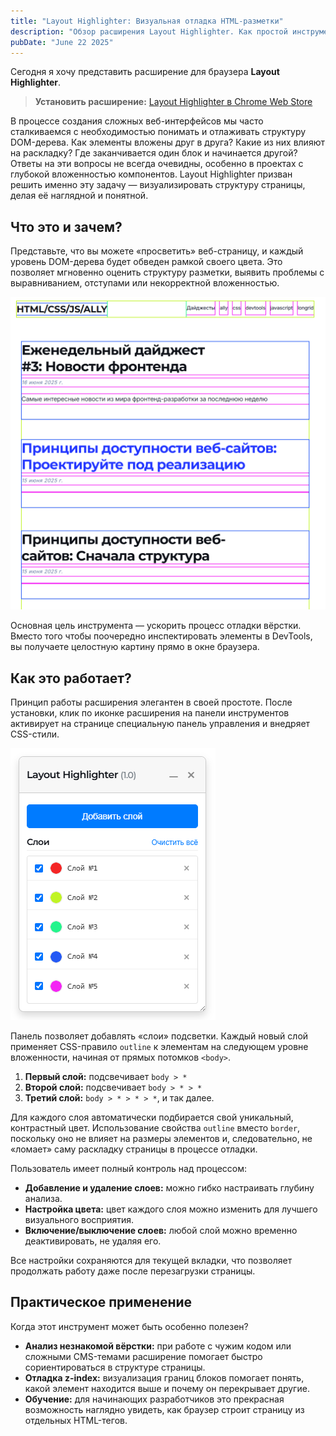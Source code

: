 ```yaml
---
title: "Layout Highlighter: Визуальная отладка HTML-разметки"
description: "Обзор расширения Layout Highlighter. Как простой инструмент для подсветки вложенных элементов помогает в отладке вёрстки и анализе DOM-структуры."
pubDate: "June 22 2025"
---
```


Сегодня я хочу представить расширение для браузера **Layout Highlighter**.

> **Установить расширение:** [Layout Highlighter в Chrome Web Store](https://chromewebstore.google.com/detail/layout-highlighter/afnlmfcnkkmgmkklnjlbijphkncglplf)

В процессе создания сложных веб-интерфейсов мы часто сталкиваемся с необходимостью понимать и отлаживать структуру DOM-дерева. Как элементы вложены друг в друга? Какие из них влияют на раскладку? Где заканчивается один блок и начинается другой? Ответы на эти вопросы не всегда очевидны, особенно в проектах с глубокой вложенностью компонентов. Layout Highlighter призван решить именно эту задачу — визуализировать структуру страницы, делая её наглядной и понятной.

## Что это и зачем?
Представьте, что вы можете «просветить» веб-страницу, и каждый уровень DOM-дерева будет обведен рамкой своего цвета. Это позволяет мгновенно оценить структуру разметки, выявить проблемы с выравниванием, отступами или некорректной вложенностью.

![Демонстрация работы расширения](result.png)

Основная цель инструмента — ускорить процесс отладки вёрстки. Вместо того чтобы поочередно инспектировать элементы в DevTools, вы получаете целостную картину прямо в окне браузера.

## Как это работает?

Принцип работы расширения элегантен в своей простоте. После установки, клик по иконке расширения на панели инструментов активирует на странице специальную панель управления и внедряет CSS-стили.

![Панель управления](extension.png)

Панель позволяет добавлять «слои» подсветки. Каждый новый слой применяет CSS-правило `outline` к элементам на следующем уровне вложенности, начиная от прямых потомков `<body>`.

1.  **Первый слой:** подсвечивает `body > *`
2.  **Второй слой:** подсвечивает `body > * > *`
3.  **Третий слой:** `body > * > * > *`, и так далее.

Для каждого слоя автоматически подбирается свой уникальный, контрастный цвет. Использование свойства `outline` вместо `border`, поскольку оно не влияет на размеры элементов и, следовательно, не «ломает» саму раскладку страницы в процессе отладки.

Пользователь имеет полный контроль над процессом:
*   **Добавление и удаление слоев:** можно гибко настраивать глубину анализа.
*   **Настройка цвета:** цвет каждого слоя можно изменить для лучшего визуального восприятия.
*   **Включение/выключение слоев:** любой слой можно временно деактивировать, не удаляя его.

Все настройки сохраняются для текущей вкладки, что позволяет продолжать работу даже после перезагрузки страницы.

## Практическое применение
Когда этот инструмент может быть особенно полезен?
*   **Анализ незнакомой вёрстки:** при работе с чужим кодом или сложными CMS-темами расширение помогает быстро сориентироваться в структуре страницы.
*   **Отладка z-index:** визуализация границ блоков помогает понять, какой элемент находится выше и почему он перекрывает другие.
*   **Обучение:** для начинающих разработчиков это прекрасная возможность наглядно увидеть, как браузер строит страницу из отдельных HTML-тегов.


